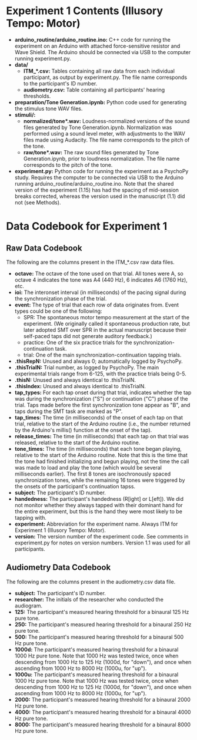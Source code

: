 # Experiment 1 Contents (Illusory Tempo: Motor)

- **arduino_routine/arduino_routine.ino:** C++ code for running the experiment on an Arduino with attached force-sensitive resistor and Wave Shield. The Arduino should be connected via USB to the computer running experiment.py.
- **data/**
  - **ITM_\*.csv:** Tables containing all raw data from each individual participant, as output by experiment.py. The file name corresponds to the participant's ID number.
  - **audiometry.csv:** Table containing all participants' hearing thresholds.
- **preparation/Tone Generation.ipynb:** Python code used for generating the stimulus tone WAV files.
- **stimuli/:**
  - **normalized/tone\*.wav:** Loudness-normalized versions of the sound files generated by Tone Generation.ipynb. Normalization was performed using a sound level meter, with adjustments to the WAV files made using Audacity. The file name corresponds to the pitch of the tone.
  - **raw/tone\*.wav:** The raw sound files generated by Tone Generation.ipynb, prior to loudness normalization. The file name corresponds to the pitch of the tone.
- **experiment.py:** Python code for running the experiment as a PsychoPy study. Requires the computer to be connected via USB to the Arduino running arduino_routine/arduino_routine.ino. Note that the shared version of the experiment (1.15) has had the spacing of mid-session breaks corrected, whereas the version used in the manuscript (1.1) did not (see Methods).


# Data Codebook for Experiment 1

## Raw Data Codebook
The following are the columns present in the ITM_*.csv raw data files.

- **octave:** The octave of the tone used on that trial. All tones were A, so octave 4 indicates the tone was A4 (440 Hz), 6 indicates A6 (1760 Hz), etc.
- **ioi:** The interonset interval (in milliseconds) of the pacing signal during the synchronization phase of the trial.
- **event:** The type of trial that each row of data originates from. Event types could be one of the following:
  - SPR: The spontaneous motor tempo measurement at the start of the experiment. (We originally called it spontaneous production rate, but later adopted SMT over SPR in the actual manuscript because their self-paced taps did not generate auditory feedback.)
  - practice: One of the six practice trials for the synchronization-continuation task.
  - trial: One of the main synchronization-continuation tapping trials.
- **.thisRepN:** Unused and always 0; automatically logged by PsychoPy.
- **.thisTrialN:** Trial number, as logged by PsychoPy. The main experimental trials range from 6-125, with the practice trials being 0-5.
- **.thisN:** Unused and always identical to .thisTrialN.
- **.thisIndex:** Unused and always identical to .thisTrialN.
- **tap_types:** For each tap onset during that trial, indicates whether the tap was during the synchronization ("S") or continuation ("C") phase of the trial. Taps made before the first synchronization tone appear as "B", and taps during the SMT task are marked as "P".
- **tap_times:** The time (in milliseconds) of the onset of each tap on that trial, relative to the start of the Arduino routine (i.e., the number returned by the Arduino's millis() function at the onset of the tap).
- **release_times:** The time (in milliseconds) that each tap on that trial was released, relative to the start of the Arduino routine.
- **tone_times:** The time (in milliseconds) that each tone began playing, relative to the start of the Arduino routine. Note that this is the time that the tone had finished initializing and begun playing, not the time the call was made to load and play the tone (which would be several milliseconds earlier). The first 8 tones are isochronously spaced synchronization tones, while the remaining 16 tones were triggered by the onsets of the participant's continuation tapss.
- **subject:** The participant's ID number.
- **handedness:** The participant's handedness (R[ight] or L[eft]). We did not monitor whether they always tapped with their dominant hand for the entire experiment, but this is the hand they were most likely to be tapping with.
- **experiment:** Abbreviation for the experiment name. Always ITM for Experiment 1 (Illusory Tempo: Motor).
- **version:** The version number of the experiment code. See comments in experiment.py for notes on version numbers. Version 1.1 was used for all participants.


## Audiometry Data Codebook
The following are the columns present in the audiometry.csv data file.

- **subject:** The participant's ID number.
- **researcher:** The initials of the researcher who conducted the audiogram.
- **125:** The participant's measured hearing threshold for a binaural 125 Hz pure tone.
- **250:** The participant's measured hearing threshold for a binaural 250 Hz pure tone.
- **500:** The participant's measured hearing threshold for a binaural 500 Hz pure tone.
- **1000d:** The participant's measured hearing threshold for a binaural 1000 Hz pure tone. Note that 1000 Hz was tested twice, once when descending from 1000 Hz to 125 Hz (1000d, for "down"), and once when ascending from 1000 Hz to 8000 Hz (1000u, for "up").
- **1000u:** The participant's measured hearing threshold for a binaural 1000 Hz pure tone. Note that 1000 Hz was tested twice, once when descending from 1000 Hz to 125 Hz (1000d, for "down"), and once when ascending from 1000 Hz to 8000 Hz (1000u, for "up").
- **2000:** The participant's measured hearing threshold for a binaural 2000 Hz pure tone.
- **4000:** The participant's measured hearing threshold for a binaural 4000 Hz pure tone.
- **8000:** The participant's measured hearing threshold for a binaural 8000 Hz pure tone.
